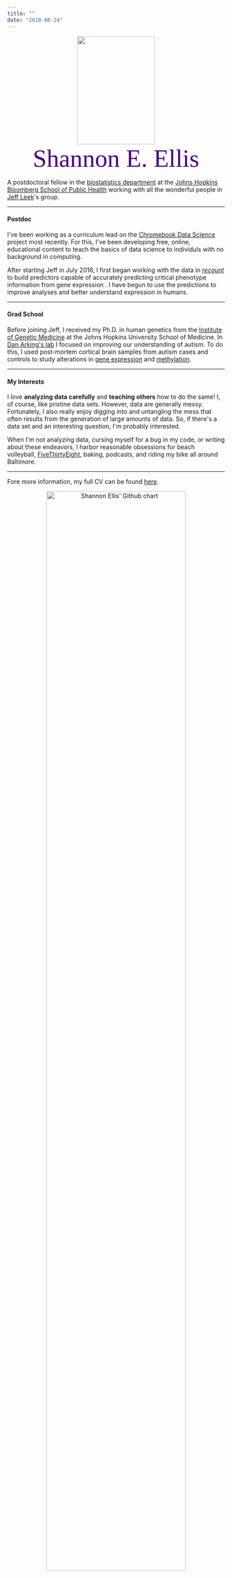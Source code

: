 ```yaml
---
title: ""
date: "2018-08-24"
---
```


<center><img src="/./images/Ellis_small.jpg" alt="" width="180" height="250"/></center>

<center><font color="#4B0082"><font style="font-size:6vw"><font face='Lobster Two'>Shannon E. Ellis</font></font></font></center>

A postdoctoral fellow in the [biostatistics department](http://www.jhsph.edu/departments/biostatistics/) at the [Johns Hopkins Bloomberg School of Public Health](http://www.jhsph.edu/) working with all the wonderful people in [Jeff Leek](http://jtleek.com/)'s group.

---

#### Postdoc

I've been working as a curriculum lead on the [Chromebook Data Science](http://jhudatascience.org/chromebookdatascience/index.html) project most recently. For this, I've been developing free, online, educational content to teach the basics of data science to individuls with no background in computing.

After starting Jeff in July 2016, I first began working with the data in *[recount](https://jhubiostatistics.shinyapps.io/recount/)* to build predictors capable of accurately predicting critical phenotype information from gene expression . I have begun to use the predictions to improve analyses and better understand expression in humans.

---

#### Grad School

Before joining Jeff, I received my Ph.D. in human genetics from the [Institute of Genetic Medicine](https://igm.jhmi.edu/) at the Johns Hopkins University School of Medicine.  In [Dan Arking's lab](http://www.arkinglab.org/) I focused on improving our understanding of autism. To do this, I used post-mortem cortical brain samples from autism cases and controls to study alterations in [gene expression](http://www.nature.com/articles/ncomms6748) and [methylation](https://molecularautism.biomedcentral.com/articles/10.1186/s13229-017-0119-y).  
   
---

#### My Interests
   
I love **analyzing data carefully** and **teaching others** how to do the same! I, of course, like pristine data sets. However, data are generally messy. Fortunately, I also really enjoy digging into and untangling the mess that often results from the generation of large amounts of data. So, if there's a data set and an interesting question, I'm probably interested. 

When I'm not analyzing data, cursing myself for a bug in my code, or writing about these endeavors, I harbor reasonable obsessions for beach volleyball, [FiveThirtyEight](http://fivethirtyeight.com/), baking, podcasts, and riding my bike all around Baltimore. 

---

Fore more information, my full CV can be found [here](../../CV/Ellis_CV.pdf).


<center><img src="http://ghchart.rshah.org/4b0082/ShanEllis" alt="Shannon Ellis' Github chart" /, width = "80%", height = "80%"></a></center>